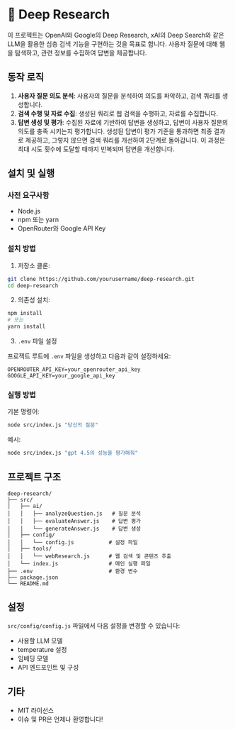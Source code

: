 # 📝 Deep Research

이 프로젝트는 OpenAI와 Google의 Deep Research, xAI의 Deep Search와 같은 LLM을 활용한 심층 검색 기능을 구현하는 것을 목표로 합니다. 사용자 질문에 대해 웹을 탐색하고, 관련 정보를 수집하여 답변을 제공합니다.

<!-- ## 핵심 기술

### RAG (Retrieval Augmented Generation)

이 프로젝트는 RAG 아키텍처를 기반으로 하여 웹에서 검색한 관련 정보를 LLM의 지식과 결합합니다. RAG는 다음 단계로 구성됩니다:

- **검색(Retrieval)**: 사용자 질문과 관련된 웹 콘텐츠를 검색
- **증강(Augmentation)**: 검색된 콘텐츠를 LLM 프롬프트에 통합
- **생성(Generation)**: 증강된 프롬프트를 바탕으로 답변 생성

### 벡터 임베딩 및 시맨틱 검색

- 추출된 웹 콘텐츠를 임베딩 모델(Google의 text-embedding-004)을 통해 벡터화
- 벡터 유사도 검색으로 사용자 질문과 의미론적으로 가장 관련성 높은 콘텐츠를 식별
- MemoryVectorStore를 활용한 인메모리 벡터 데이터베이스 구현

### 병렬 임베딩 처리

- 대량의 문서 처리 성능 향상을 위한 병렬 임베딩 처리 구현
- 청크를 배치(Batch)로 분할하여 동시에 처리
- Promise.all을 사용한 동시 비동기 처리로 임베딩 속도 최적화

### 적응형 청킹(Adaptive Chunking)

- RecursiveCharacterTextSplitter를 이용한 지능적 문서 분할
- 의미적 경계(문단, 문장 등)를 고려하여 콘텐츠를 적절한 크기의 청크로 분할
- 청크 간 오버랩을 통해 문맥 손실 최소화

### 반복적 개선 프로세스

- 생성된 답변에 대한 품질 평가 및 점수화(1-10점)
- 충분하지 않은 경우, 부족한 정보 영역 자동 식별
- 개선된 검색 쿼리를 생성하여 추가 정보 수집
- 최대 시도 횟수 내에서 답변 품질이 임계값에 도달할 때까지 반복

### 웹 스크래핑 및 콘텐츠 추출

- DuckDuckGo를 통한 검색으로 최신 정보 획득
- @mozilla/readability 라이브러리를 활용한 웹 페이지의 주요 콘텐츠 추출
- 불필요한 요소(광고, 메뉴 등) 제거 및 핵심 콘텐츠 정제 -->

## 동작 로직
1. **사용자 질문 의도 분석**: 사용자의 질문을 분석하여 의도를 파악하고, 검색 쿼리를 생성합니다.
2. **검색 수행 및 자료 수집**: 생성된 쿼리로 웹 검색을 수행하고, 자료를 수집합니다.
3. **답변 생성 및 평가**: 수집된 자료에 기반하여 답변을 생성하고, 답변이 사용자 질문의 의도를 충족 시키는지 평가합니다. 생성된 답변이 평가 기준을 통과하면 최종 결과로 제공하고, 그렇지 않으면 검색 쿼리를 개선하여 2단계로 돌아갑니다. 이 과정은 최대 시도 횟수에 도달할 때까지 반복되며 답변을 개선합니다. 


<!-- ## 사용된 라이브러리

- **LangChain**: LLM과의 상호작용 및 체인 생성
- **duck-duck-scrape**: DuckDuckGo 스크래핑 라이브러리
- **axios**: HTTP 요청
- **jsdom** & **@mozilla/readability**: 웹 페이지 파싱 및 콘텐츠 추출
- **dotenv**: 환경 변수 관리 -->

## 설치 및 실행

### 사전 요구사항

- Node.js 
- npm 또는 yarn
- OpenRouter와 Google API Key 

### 설치 방법

1. 저장소 클론:

```bash
git clone https://github.com/yourusername/deep-research.git
cd deep-research
```

2. 의존성 설치:

```bash
npm install
# 또는
yarn install
```

3. `.env` 파일 설정

프로젝트 루트에 `.env` 파일을 생성하고 다음과 같이 설정하세요:

```
OPENROUTER_API_KEY=your_openrouter_api_key
GOOGLE_API_KEY=your_google_api_key
```

### 실행 방법

기본 명령어:

```bash
node src/index.js "당신의 질문"
```

예시:

```bash
node src/index.js "gpt 4.5의 성능을 평가해줘"
```

## 프로젝트 구조

```
deep-research/
├── src/
│   ├── ai/
│   │   ├── analyzeQuestion.js   # 질문 분석
│   │   ├── evaluateAnswer.js    # 답변 평가
│   │   └── generateAnswer.js    # 답변 생성
│   ├── config/
│   │   └── config.js           # 설정 파일
│   ├── tools/
│   │   └── webResearch.js      # 웹 검색 및 콘텐츠 추출
│   └── index.js                # 메인 실행 파일
├── .env                        # 환경 변수
├── package.json
└── README.md
```

## 설정 

`src/config/config.js` 파일에서 다음 설정을 변경할 수 있습니다:

- 사용할 LLM 모델
- temperature 설정
- 임베딩 모델
- API 엔드포인트 및 구성

## 기타 
- MIT 라이선스 
- 이슈 및 PR은 언제나 환영합니다!
